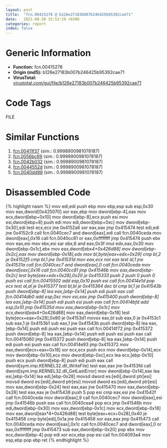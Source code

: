 ```yaml
---
layout: post
title:  "fcn.00415278 @ b126e27183b007b246425b95392cae71"
date:   2021-08-30 15:52:19 +0300
categories: report
index: false
---
```


# Generic Information
- **Function:** fcn.00415278
- **Origin (md5):** b126e27183b007b246425b95392cae71
- **VirusTotal:** [virustotal.com/gui/file/b126e27183b007b246425b95392cae71][virustotal_ref]

# Code Tags
<span class="tag" id="FILE">FILE</span>


# Similar Functions

1. [fcn.00411f37][similar_1_ref] (sim.: 0.9998900981078187)
2. [fcn.0056bc69][similar_2_ref] (sim.: 0.9998900981078187)
3. [fcn.0042b032][similar_3_ref] (sim.: 0.9998900981078187)
4. [fcn.0044552d][similar_4_ref] (sim.: 0.9998900981078187)
5. [fcn.0040dd98][similar_5_ref] (sim.: 0.9998900981078187)


# Disassembled Code

{% highlight nasm %}
mov edi,edi
push ebp
mov ebp,esp
sub esp,0x30
mov eax,dword[0x425070]
xor eax,ebp
mov dword[ebp-4],eax
mov ecx,dword[ebp+0x10]
mov dword[ebp-8],ecx
push esi
mov esi,dword[ebp+8]
push edi
mov edi,dword[ebp+0xc]
mov dword[ebp-0x30],edi
test ecx,ecx
jne 0x4152a6
xor eax,eax
jmp 0x415474
test edi,edi
jne 0x4152c9
call fcn.0040cec7
and dword[eax],edi
call fcn.0040ceda
mov dword[eax],0x16
call fcn.0040cc81
or eax,0xffffffff
jmp 0x415474
push ebx
mov eax,esi
mov ebx,esi
sar ebx,6
and eax,0x3f
imul edx,eax,0x30
mov dword[ebp-0x1c],ebx
mov eax,dword[ebx*4+0x426d88]
mov dword[ebp-0x2c],eax
mov dword[ebp-0x18],edx
mov bl,byte[eax+edx+0x29]
cmp bl,2
je 0x4152f5
cmp bl,1
jne 0x41531d
mov eax,ecx
not eax
test al,1
jne 0x41531a
call fcn.0040cec7
and dword[eax],0
call fcn.0040ceda
mov dword[eax],0x16
call fcn.0040cc81
jmp 0x41546b
mov eax,dword[ebp-0x2c]
test byte[eax+edx+0x28],0x20
je 0x415333
push 2
push 0
push 0
push esi
call fcn.00415502
add esp,0x10
push esi
call fcn.00414e1d
pop ecx
test al,al
je 0x415377
test bl,bl
je 0x415364
dec bl
cmp bl,1
ja 0x41543b
push dword[ebp-8]
lea eax,[ebp-0x14]
push edi
push eax
call fcn.00414db0
add esp,0xc
mov esi,eax
jmp 0x415400
push dword[ebp-8]
lea eax,[ebp-0x14]
push edi
push esi
push eax
call fcn.00414bfd
add esp,0x10
jmp 0x41535d
mov eax,dword[ebp-0x1c]
mov ecx,dword[eax*4+0x426d88]
mov eax,dword[ebp-0x18]
test byte[ecx+eax+0x28],0x80
je 0x4153d1
movsx eax,bl
sub eax,0
je 0x4153c1
sub eax,1
je 0x4153b1
sub eax,1
jne 0x41543b
push dword[ebp-8]
lea eax,[ebp-0x14]
push edi
push esi
push eax
call fcn.00414f72
jmp 0x415372
push dword[ebp-8]
lea eax,[ebp-0x14]
push edi
push esi
push eax
call fcn.00415060
jmp 0x415372
push dword[ebp-8]
lea eax,[ebp-0x14]
push edi
push esi
push eax
call fcn.00414e93
jmp 0x415372
mov eax,dword[ecx+eax+0x18]
xor ecx,ecx
push ecx
mov dword[ebp-0x14],ecx
mov dword[ebp-0x10],ecx
mov dword[ebp-0xc],ecx
lea ecx,[ebp-0x10]
push ecx
push dword[ebp-8]
push edi
push eax
call dword[sym.imp.KERNEL32.dll_WriteFile]
test eax,eax
jne 0x4153fd
call dword[sym.imp.KERNEL32.dll_GetLastError]
mov dword[ebp-0x14],eax
lea esi,[ebp-0x14]
lea edi,[ebp-0x28]
movsd dword es:[edi],dword ptr[esi]
movsd dword es:[edi],dword ptr[esi]
movsd dword es:[edi],dword ptr[esi]
mov eax,dword[ebp-0x24]
test eax,eax
jne 0x415470
mov eax,dword[ebp-0x28]
test eax,eax
je 0x415438
push 5
pop esi
cmp eax,esi
jne 0x41542f
call fcn.0040ceda
mov dword[eax],9
call fcn.0040cec7
mov dword[eax],esi
jmp 0x41546b
push eax
call fcn.0040cea4
pop ecx
jmp 0x41546b
mov edi,dword[ebp-0x30]
mov eax,dword[ebp-0x1c]
mov ecx,dword[ebp-0x18]
mov eax,dword[eax*4+0x426d88]
test byte[eax+ecx+0x28],0x40
je 0x415458
cmp byte[edi],0x1a
jne 0x415458
xor eax,eax
jmp 0x415473
call fcn.0040ceda
mov dword[eax],0x1c
call fcn.0040cec7
and dword[eax],0
or eax,0xffffffff
jmp 0x415473
sub eax,dword[ebp-0x20]
pop ebx
mov ecx,dword[ebp-4]
pop edi
xor ecx,ebp
pop esi
call fcn.004093a4
mov esp,ebp
pop ebp
ret
{% endhighlight %}


[similar_1_ref]: /report/fcn.00411f37@b8b9b802e96d8e813c605554cf6f7018
[similar_2_ref]: /report/fcn.0056bc69@9c2b894b84f59672d8be2e984066f76f
[similar_3_ref]: /report/fcn.0042b032@d32515577b2cd57bf3dd6c5e3c37e219
[similar_4_ref]: /report/fcn.0044552d@b4c49e1bc49ca1bb2d68fc93ad15eb0b
[similar_5_ref]: /report/fcn.0040dd98@fca52b995e756cff97168f6fef94b37d
[virustotal_ref]: https://www.virustotal.com/gui/file/b126e27183b007b246425b95392cae71